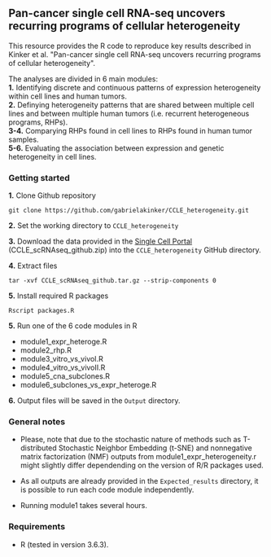 Pan-cancer single cell RNA-seq uncovers recurring programs of cellular heterogeneity
---------------------------------------------------------------------------------------

This resource provides the R code to reproduce key results described in Kinker et al. "Pan-cancer single cell RNA-seq uncovers recurring programs of cellular heterogeneity".

The analyses are divided in 6 main modules:  
**1.** Identifying discrete and continuous patterns of expression heterogeneity within cell lines and human tumors.  
**2.** Definying heterogeneity patterns that are shared between multiple cell lines and between multiple human tumors (i.e. recurrent heterogeneous programs, RHPs).  
**3-4.** Comparying RHPs found in cell lines to RHPs found in human tumor samples.   
**5-6.** Evaluating the association between expression and genetic heterogeneity in cell lines. 

### Getting started
**1.** Clone Github repository 
```
git clone https://github.com/gabrielakinker/CCLE_heterogeneity.git
```

**2.** Set the working directory to ``CCLE_heterogeneity`` 

**3.** Download the data provided in the [Single Cell Portal](https://singlecell.broadinstitute.org/single_cell/study/SCP542/pan-cancer-cell-line-heterogeneity) (CCLE_scRNAseq_github.zip) into the ``CCLE_heterogeneity`` GitHub directory. 

**4.** Extract files 
```
tar -xvf CCLE_scRNAseq_github.tar.gz --strip-components 0
```

**5.** Install required R packages
```
Rscript packages.R
```
**5.** Run one of the 6 code modules in R
* module1_expr_heteroge.R         
* module2_rhp.R                   
* module3_vitro_vs_vivoI.R   
* module4_vitro_vs_vivoII.R 
* module5_cna_subclones.R
* module6_subclones_vs_expr_heteroge.R

**6.** Output files will be saved in the ``Output`` directory. 

### General notes

* Please, note that due to the stochastic nature of methods such as T-distributed Stochastic Neighbor Embedding (t-SNE) and nonnegative matrix factorization (NMF) outputs from module1_expr_heterogeneity.r might slightly differ dependending on the version of R/R packages used.

* As all outputs are already provided in the ``Expected_results`` directory, it is possible to run each code module independently.

* Running module1 takes several hours. 

### **Requirements**

* R (tested in version 3.6.3).


